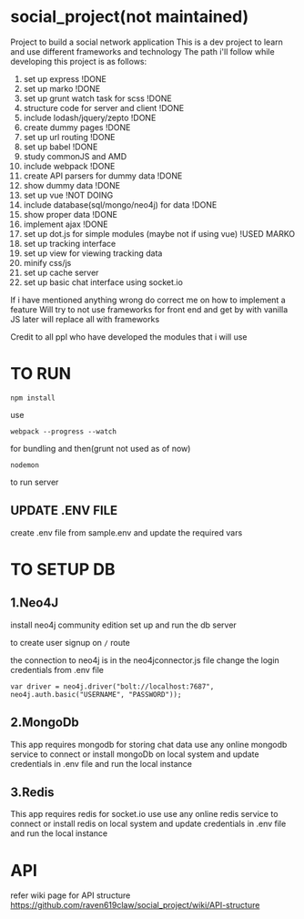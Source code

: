 # social_project(not maintained)
Project to build a social network application
This is a dev project to learn and use different frameworks and technology
The path i'll follow while developing this project is as follows:


  1. set up express !DONE
  2. set up marko !DONE
  3. set up grunt watch task for scss !DONE
  4. structure code for server and client !DONE
  5. include lodash/jquery/zepto !DONE
  6. create dummy pages !DONE
  7. set up url routing !DONE
  8. set up babel !DONE
  9. study commonJS and AMD
  10. include webpack !DONE
  11. create API parsers for dummy data !DONE
  12. show dummy data !DONE
  13. set up  vue !NOT DOING
  14. include database(sql/mongo/neo4j) for data !DONE
  15. show proper data !DONE
  16. implement ajax  !DONE
  17. set up dot.js for simple modules (maybe not if using vue) !USED MARKO
  18. set up tracking interface
  19. set up view for viewing tracking data
  20. minify css/js
  21. set up cache server
  22. set up basic chat interface using socket.io


If i have mentioned anything wrong do correct me on how to implement a feature
Will try to not use frameworks for front end and get by with vanilla JS
later will replace all with frameworks

Credit to all ppl who have developed the modules that i will use

# TO RUN
```
npm install
```

use
```
webpack --progress --watch
```
for bundling and then(grunt not used as of now)
```
nodemon
```
to run server

## UPDATE .ENV FILE
create .env file from sample.env and update the required vars

# TO SETUP DB
## 1.Neo4J
install neo4j community edition
set up and run the db server

to create user signup on ```/``` route

the connection to neo4j is in the neo4jconnector.js file
change the login credentials from .env file
```
var driver = neo4j.driver("bolt://localhost:7687", neo4j.auth.basic("USERNAME", "PASSWORD"));
```
## 2.MongoDb
This app requires mongodb for storing chat data
use any online mongodb service to connect or install mongoDb on local system and update credentials in .env file
and run the local instance

## 3.Redis
This app requires redis for socket.io use 
use any online redis service to connect or install redis on local system and update credentials in .env file
and run the local instance

# API 
refer wiki page for API structure https://github.com/raven619claw/social_project/wiki/API-structure

